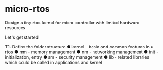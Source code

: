 # micro-rtos
Design a tiny rtos kernel for micro-controller with limited hardware resources

Let's get started!

T1. Define the folder structure
● kernel - basic and common features in u-rtos
● mm - memory management 
● nm - networking management 
● init - initialization, entry 
● sm - security management 
● lib - related libraries which could be called in applications and kernel 


